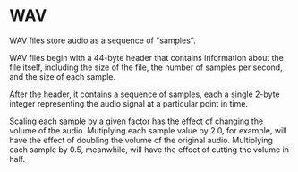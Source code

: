 # WAV
WAV files store audio as a sequence of "samples".

WAV files begin with a 44-byte header that contains information about the file itself, including the size of the file, the number of samples per second, and the size of each sample.

After the header, it contains a sequence of samples, each a single 2-byte integer representing the audio signal at a particular point in time.

Scaling each sample by a given factor has the effect of changing the volume of the audio. Mutiplying each sample value by 2.0, for example, will have the effect of doubling the volume of the original audio. Multiplying each sample by 0.5, meanwhile, will have the effect of cutting the volume in half.